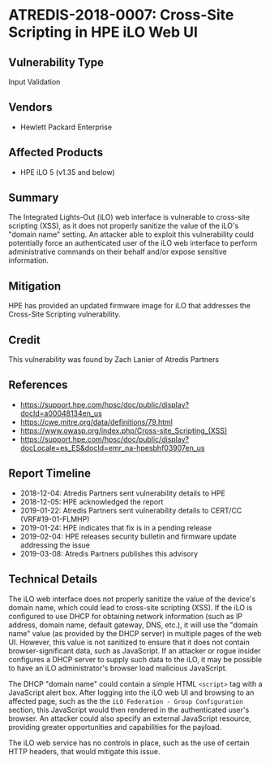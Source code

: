 # ATREDIS-2018-0007: Cross-Site Scripting in HPE iLO Web UI
## Vulnerability Type
Input Validation

## Vendors
* Hewlett Packard Enterprise

## Affected Products
* HPE iLO 5 (v1.35 and below)

## Summary
The Integrated Lights-Out (iLO) web interface is vulnerable to cross-site scripting (XSS), as it does not properly sanitize the value of the iLO's "domain name" setting. An attacker able to exploit this vulnerability could potentially force an authenticated user of the iLO web interface to perform administrative commands on their behalf and/or expose sensitive information.

## Mitigation
HPE has provided an updated firmware image for iLO that addresses the Cross-Site Scripting vulnerability.

## Credit
This vulnerability was found by Zach Lanier of Atredis Partners

## References
* https://support.hpe.com/hpsc/doc/public/display?docId=a00048134en_us
* https://cwe.mitre.org/data/definitions/79.html
* https://www.owasp.org/index.php/Cross-site_Scripting_(XSS)
* https://support.hpe.com/hpsc/doc/public/display?docLocale=es_ES&docId=emr_na-hpesbhf03907en_us

## Report Timeline
* 2018-12-04: Atredis Partners sent vulnerability details to HPE
* 2018-12-05: HPE acknowledged the report
* 2019-01-22: Atredis Partners sent vulnerability details to CERT/CC (VRF#19-01-FLMHP)
* 2019-01-24: HPE indicates that fix is in a pending release
* 2019-02-04: HPE releases security bulletin and firmware update addressing the issue
* 2019-03-08: Atredis Partners publishes this advisory

## Technical Details
The iLO web interface does not properly sanitize the value of the device's domain name, which could lead to cross-site scripting (XSS). If the iLO is configured to use DHCP for obtaining network information (such as IP address, domain name, default gateway, DNS, etc.), it will use the "domain name" value (as provided by the DHCP server) in multiple pages of the web UI. However, this value is not sanitized to ensure that it does not contain browser-significant data, such as JavaScript. If an attacker or rogue insider configures a DHCP server to supply such data to the iLO, it may be possible to have an iLO administrator's browser load malicious JavaScript.

The DHCP "domain name" could contain a simple HTML `<script>` tag with a JavaScript alert box. After logging into the iLO web UI and browsing to an affected page, such as the the `iLO Federation - Group Configuration` section, this JavaScript would then rendered in the authenticated user's browser. An attacker could also specify an external JavaScript resource, providing greater opportunities and capabilities for the payload.

The iLO web service has no controls in place, such as the use of certain HTTP headers, that would mitigate this issue.

